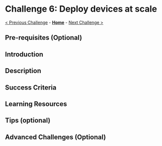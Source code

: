 # Challenge 6: Deploy devices at scale

[< Previous Challenge](./Challenge-05.md) - **[Home](../README.md)** - [Next Challenge >](./Challenge-07.md)

## Pre-requisites (Optional)

## Introduction

## Description

## Success Criteria

## Learning Resources

## Tips (optional)

## Advanced Challenges (Optional)